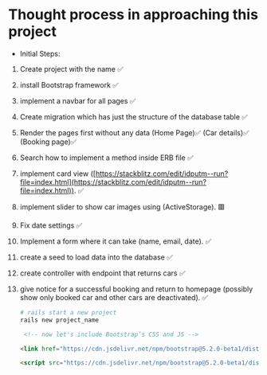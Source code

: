 # Thought process in approaching this project

- Initial Steps:
1. Create project with the name ✅
2. install Bootstrap framework ✅
3. implement a navbar for all pages ✅
4. Create migration which has just the structure of the database table ✅
5. Render the pages first without any data (Home Page)✅ (Car details)✅ (Booking page)✅
6. Search how to implement a method inside ERB file ✅
7. implement card view ([https://stackblitz.com/edit/idputm--run?file=index.html](https://stackblitz.com/edit/idputm--run?file=index.html)). ✅
8. implement slider to show car images using (ActiveStorage). 🟥
9. Fix date settings ✅
10. Implement a form where it can take (name, email, date). ✅
11. create a seed to load data into the database ✅
12. create controller with endpoint that returns cars ✅
13. give notice for a successful booking and return to homepage (possibly show only booked car and other cars are deactivated). ✅

    ```ruby
    # rails start a new project
    rails new project_name
    ```

    ```html
     <!-- now let's include Bootstrap’s CSS and JS -->

    <link href="https://cdn.jsdelivr.net/npm/bootstrap@5.2.0-beta1/dist/css/bootstrap.min.css" rel="stylesheet" integrity="sha384-0evHe/X+R7YkIZDRvuzKMRqM+OrBnVFBL6DOitfPri4tjfHxaWutUpFmBp4vmVor" crossorigin="anonymous">

    <script src="https://cdn.jsdelivr.net/npm/bootstrap@5.2.0-beta1/dist/js/bootstrap.bundle.min.js" integrity="sha384-pprn3073KE6tl6bjs2QrFaJGz5/SUsLqktiwsUTF55Jfv3qYSDhgCecCxMW52nD2" crossorigin="anonymous"></script>
    ```
